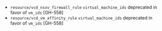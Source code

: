 * `resource/vcd_nsxv_firewall_rule` `virtual_machine_ids` deprecated in favor of `vm_ids` [GH-558]
* `resource/vcd_vm_affinity_rule` `virtual_machine_ids` deprecated in favor of `vm_ids` [GH-558]
